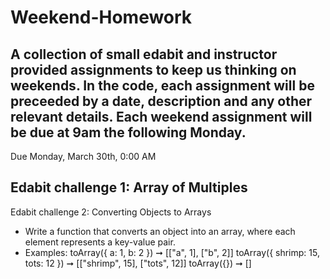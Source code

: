 # Weekend-Homework
A collection of small edabit and instructor provided assignments to keep us thinking on weekends.  In the code, each assignment will be preceeded by a date, description and any other relevant details.  Each weekend assignment will be due at 9am the following Monday.
----------------------------------------
Due Monday, March 30th, 0:00 AM

Edabit challenge 1: Array of Multiples
 - 
Edabit challenge 2: Converting Objects to Arrays
 - Write a function that converts an object into an array, where each element represents a key-value pair. 
 - Examples:
    toArray({ a: 1, b: 2 }) ➞ [["a", 1], ["b", 2]]
    toArray({ shrimp: 15, tots: 12 }) ➞ [["shrimp", 15], ["tots", 12]]
    toArray({}) ➞ []



